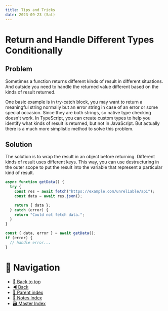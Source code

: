 ```yaml
---
title: Tips and Tricks
date: 2023-09-23 (Sat)
---
```


# Return and Handle Different Types Conditionally

## Problem

Sometimes a function returns different kinds of result in different situations.
And outside you need to handle the returned value different based on the kinds
of result returned.

One basic example is in try-catch block, you may want to return a meaningful
string normally but an error string in case of an error or some special
occasion. Since they are both strings, so native type checking doesn't work. In
TypeScript, you can create custom types to help you identify what kinds of
result is returned, but not in JavaScript. But actually there is a much more
simplistic method to solve this problem.

## Solution

The solution is to wrap the result in an object before returning. Different
kinds of result uses different keys. This way, you can use destructuring in the
outer scope to put the result into the variable that represent a particular kind
of result.

```js
async function getData() {
  try {
    const res = await fetch("https://example.com/unreliable/api");
    const data = await res.json();

    return { data };
  } catch (error) {
    return "Could not fetch data.";
  }
}

const { data, error } = await getData();
if (error) {
  // handle error...
}
```

# 🧭 Navigation

- [🔼 Back to top](#)
- [◀️ Back](index.md)
- [🔖 Parent index](index.md)
- [📑 Notes Index](../../../index.md)
- [🗃️ Master Index](../../../../index.md)
